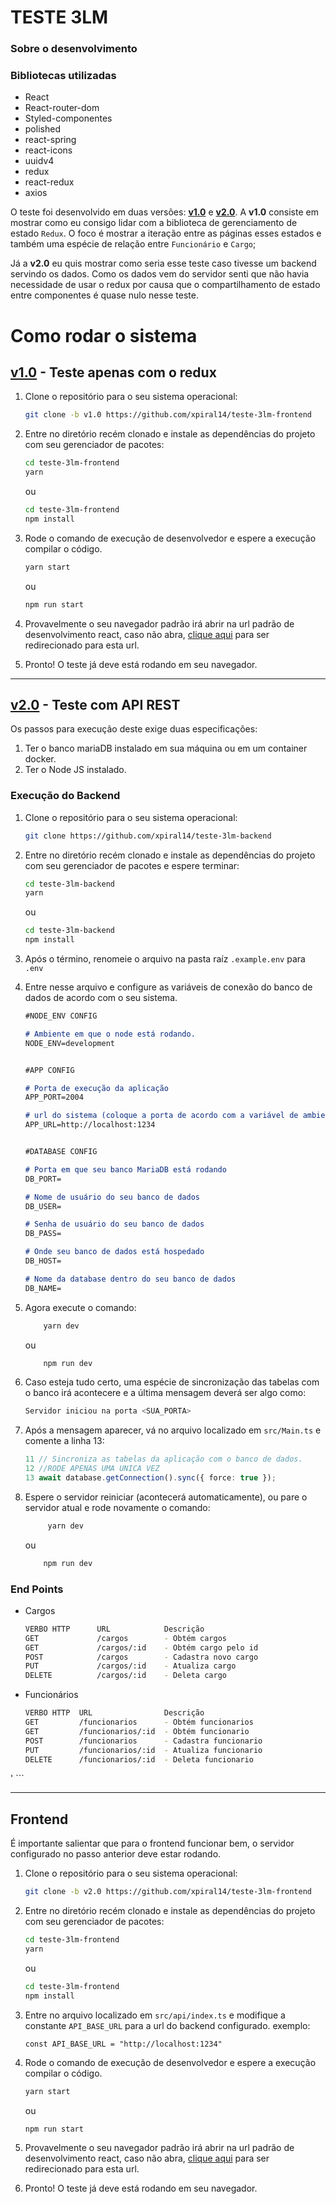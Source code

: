 # TESTE 3LM
### Sobre o desenvolvimento
### Bibliotecas utilizadas
- React
- React-router-dom
- Styled-componentes
- polished 
- react-spring
- react-icons
- uuidv4
- redux
- react-redux
- axios

O teste foi desenvolvido em duas versões: [**v1.0**](https://github.com/xpiral14/teste-3lm-frontend/tree/v1.0) e [**v2.0**](https://github.com/xpiral14/teste-3lm-frontend/tree/v2.0). A **v1.0** consiste em mostrar como eu consigo lidar com a biblioteca de gerenciamento de estado `Redux`. O foco é mostrar a iteração entre as páginas esses estados e também uma espécie de relação entre `Funcionário` e `Cargo`;

Já a **v2.0** eu quis mostrar como seria esse teste caso tivesse um backend servindo os dados. Como os dados vem do servidor senti que não havia necessidade de usar o redux por causa que o compartilhamento de estado entre componentes é quase nulo nesse teste.


# Como rodar o sistema
## [**v1.0**](https://github.com/xpiral14/teste-3lm-frontend/tree/v1.0) - Teste apenas com o redux

1. Clone o repositório para o seu sistema operacional:

    ```bash
    git clone -b v1.0 https://github.com/xpiral14/teste-3lm-frontend
    ```

2. Entre no diretório recém clonado e instale as dependências do projeto com seu gerenciador de pacotes:

    ```bash
    cd teste-3lm-frontend
    yarn
    ```
    ou 
     ```bash
    cd teste-3lm-frontend
    npm install
    ```

3. Rode o comando de execução de desenvolvedor e espere a execução compilar o código.
    ```bash
    yarn start
    ```
    ou
    ```bash
    npm run start
    ```
4. Provavelmente o seu navegador padrão irá abrir na url padrão de desenvolvimento react, caso não abra, [clique aqui](http://localhost:3000) para ser redirecionado para esta url.

5. Pronto! O teste já deve está rodando em seu navegador.


___
## [**v2.0**](https://github.com/xpiral14/teste-3lm-frontend/tree/v2.0) - Teste com API REST

Os passos para execução deste exige duas especificações:

1. Ter o banco mariaDB instalado em sua máquina ou em um container docker.
2. Ter o Node JS instalado.
  
### Execução do Backend
1. Clone o repositório para o seu sistema operacional:

    ```bash
    git clone https://github.com/xpiral14/teste-3lm-backend
    ```

2. Entre no diretório recém clonado e instale as dependências do projeto com seu gerenciador de pacotes e espere terminar:

    ```bash
    cd teste-3lm-backend 
    yarn
    ```
    ou 
     ```bash
    cd teste-3lm-backend
    npm install
    ```
3. Após o término, renomeie o arquivo na pasta raíz `.example.env` para `.env`

4. Entre nesse arquivo e configure as variáveis de conexão do banco de dados de acordo com o seu sistema.
    ```markdown
    #NODE_ENV CONFIG

    # Ambiente em que o node está rodando.
    NODE_ENV=development                


    #APP CONFIG

    # Porta de execução da aplicação
    APP_PORT=2004

    # url do sistema (coloque a porta de acordo com a variável de ambiente APP_PORT)
    APP_URL=http://localhost:1234       


    #DATABASE CONFIG

    # Porta em que seu banco MariaDB está rodando
    DB_PORT= 

    # Nome de usuário do seu banco de dados
    DB_USER=                        

    # Senha de usuário do seu banco de dados
    DB_PASS=                   

    # Onde seu banco de dados está hospedado
    DB_HOST=            

    # Nome da database dentro do seu banco de dados
    DB_NAME=                                  
    ```
5. Agora execute o comando: 

    ```bash
        yarn dev
    ```
    ou
    ```bash
        npm run dev
    ```
6. Caso esteja tudo certo, uma espécie de sincronização das tabelas com o banco irá acontecere e a última mensagem deverá ser algo como:
    ```bash
    Servidor iniciou na porta <SUA_PORTA>
    ```
7. Após a mensagem aparecer, vá no arquivo localizado em `src/Main.ts` e comente a linha 13: 
    ```ts
    11 // Sincroniza as tabelas da aplicação com o banco de dados.
    12 //RODE APENAS UMA UNICA VEZ
    13 await database.getConnection().sync({ force: true });
    ```
8. Espere o servidor reiniciar (acontecerá automaticamente), ou pare o servidor atual e rode novamente o comando: 
   ```bash
        yarn dev
    ```
    ou
    ```bash
        npm run dev
    ```
    
### End Points
- Cargos
    ``` bash
    VERBO HTTP      URL            Descrição
    GET             /cargos        - Obtém cargos
    GET             /cargos/:id    - Obtém cargo pelo id
    POST            /cargos        - Cadastra novo cargo
    PUT             /cargos/:id    - Atualiza cargo
    DELETE          /cargos/:id    - Deleta cargo
    ```
- Funcionários
    ``` bash
    VERBO HTTP  URL                Descrição
    GET         /funcionarios      - Obtém funcionarios
    GET         /funcionarios/:id  - Obtém funcionario 
    POST        /funcionarios      - Cadastra funcionario
    PUT         /funcionarios/:id  - Atualiza funcionario
    DELETE      /funcionarios/:id  - Deleta funcionario
'   ```
___
## Frontend
É importante salientar que para o frontend funcionar bem, o servidor configurado no passo anterior deve estar rodando.
1. Clone o repositório para o seu sistema operacional:

    ```bash
    git clone -b v2.0 https://github.com/xpiral14/teste-3lm-frontend
    ```

2. Entre no diretório recém clonado e instale as dependências do projeto com seu gerenciador de pacotes:

    ```bash
    cd teste-3lm-frontend 
    yarn
    ```
    ou 
     ```bash
    cd teste-3lm-frontend 
    npm install
    ```

4. Entre no arquivo localizado em `src/api/index.ts` e modifique a constante `API_BASE_URL` para  a url do backend configurado.
     exemplo:
    ```
    const API_BASE_URL = "http://localhost:1234"
    ```

6. Rode o comando de execução de desenvolvedor e espere a execução compilar o código.
    ```bash
    yarn start
    ```
    ou
    ```bash
    npm run start
    ```
7. Provavelmente o seu navegador padrão irá abrir na url padrão de desenvolvimento react, caso não abra, [clique aqui](http://localhost:3000) para ser redirecionado para esta url.

8. Pronto! O teste já deve está rodando em seu navegador.
